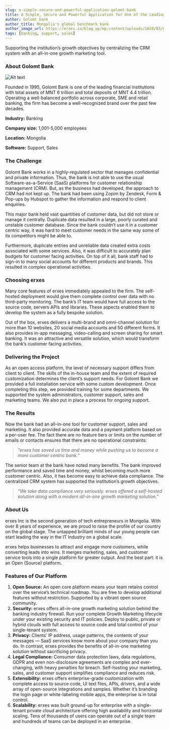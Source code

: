 ```yaml
---
slug: a-simple-secure-and-powerful-application-golomt-bank
title: A Simple, Secure and Powerful Application for One of the Leading Banks in Mongolia
author: Golomt bank
author_title: Mongolia's global benchmark bank
author_image_url: https://erxes.io/blog_wp/wp-content/uploads/2020/03/golomt-featured.jpg
tags: [banking, support, sales]
---
```


Supporting the institution’s growth objectives by centralizing the CRM system with an all-in-one growth marketing tool.

<!--truncate-->

### About Golomt Bank

![Alt text](https://erxes.io/blog_wp/wp-content/uploads/2020/03/golomtbanner.jpg)

Founded in 1995, Golomt Bank is one of the leading financial institutions with total assets of MNT 6 trillion and total deposits of MNT 4.4 trillion. Operating a well-balanced portfolio across corporate, SME and retail banking, the firm has become a well-recognized brand over the past few decades.

**Industry:** Banking

**Company size:** 1,001-5,000 employees

**Location:** Mongolia

**Software:** Support, Sales

### The Challenge

Golomt Bank works in a highly-regulated sector that manages confidential and private information. Thus, the bank is not able to use the usual Software-as-a-Service (SaaS) platforms for customer relationship management (CRM). But, as the business had developed, the approach to CRM had not kept up. The bank had been using Zopim by Zendesk, Form & Pop-ups by Hubspot to gather the information and respond to client enquiries.

This major bank held vast quantities of customer data, but did not store or manage it centrally. Duplicate data resulted in a large, poorly curated and unstable customer database. Since the bank couldn’t use it in a customer centric way, it was hard to meet customer needs in the same way some of its competitors might be able to.

Furthermore, duplicate entries and unreliable data created extra costs associated with some services. Also, it was difficult to accurately plan budgets for customer facing activities. On top of it all, bank staff had to sign-in to many social accounts for different products and brands. This resulted in complex operational activities.

### Choosing erxes

Many core features of erxes immediately appealed to the firm. The self-hosted deployment would give them complete control over data with no third-party monitoring. The bank’s IT team would have full access to the source code, servers APIs and libraries. These aspects enabled them to develop the system as a fully bespoke solution.

Out of the box, erxes delivers a multi-brand and omni-channel solution for more than 10 websites, 20 social media accounts and 50 different forms. It also provides in-app messaging, video-calling and screen sharing for smart banking. It was an attractive and versatile solution, which would transform the bank’s customer facing activities.

### Delivering the Project

As an open access platform, the level of necessary support differs from client to client. The skills of the in-house team and the extent of required customization determines the client’s support needs. For Golomt Bank we provided a full installation service with some custom development. Once completing this step, we provided training for some departments. We supported the system administrators, customer support, sales and marketing teams. We also put in place a process for ongoing support.

### The Results

Now the bank had an all-in-one tool for customer support, sales and marketing. It also provided accurate data and a payment platform based on a per-user fee. The fact there are no feature tiers or limits on the number of emails or contacts ensures that there are no operational constraints:

> _“erxes has saved us time and money while pushing us to become a more customer centric bank.”_

The senior team at the bank have noted many benefits. The bank improved performance and saved time and money, whilst becoming much more customer centric. Also, it has become easy to achieve data compliance. The centralized CRM system has supported the institution’s growth objectives.

> _“We take data compliance very seriously. erxes offered a self-hosted solution along with a modern all-in-one growth marketing solution.”_

### About Us

erxes Inc is the second generation of tech entrepreneurs in Mongolia. With over 8 years of experience, we are proud to raise the profile of our country on the global stage. The untapped brilliant minds of our young people can start leading the way in the IT Industry on a global scale.

erxes helps businesses to attract and engage more customers, while converting leads into wins. It merges marketing, sales, and customer service tools into a single platform for greater output. And the best part: it is an Open (Source) platform.

### Features of Our Platform

1. **Open Source:** An open core platform means your team retains control over the service’s technical roadmap. You are free to develop additional features without restriction. Supported by a vibrant open source community.
2. **Security:** erxes offers all-in-one growth marketing solution behind the banking industry firewall. Run your complete Growth Marketing lifecycle under your existing security and IT policies. Deploy to public, private or hybrid clouds with full access to source code and total control of your single-tenant system.
3. **Privacy:** Clients’ IP address, usage patterns, the contents of your messages — SaaS services know more about your company than you do. In contrast, erxes provides the benefits of all-in-one marketing solution without sacrificing privacy.
4. **Legal Compliance:** Consumer data protection laws, data regulations, GDPR and even non-disclosure agreements are complex and ever-changing, with heavy penalties for breach. Self-hosting your marketing, sales, and customer support simplifies compliance and reduces risk.
5. **Extensibility:** erxes offers enterprise-grade customization with complete access to source code, UI text files, APIs, drivers, and a wide array of open-source integrations and samples. Whether it’s branding the login page or white-labeling mobile apps, the enterprise is in total control.
6. **Scalability:** erxes was built ground-up for enterprise with a single-tenant private cloud architecture offering high availability and horizontal scaling. Tens of thousands of users can operate out of a single team and hundreds of teams can be deployed in an enterprise.
